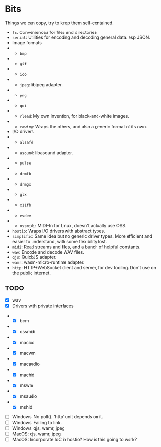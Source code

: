 # Bits

Things we can copy, try to keep them self-contained.

- `fs`: Conveniences for files and directories.
- `serial`: Utilities for encoding and decoding general data. esp JSON.
- Image formats
- - `bmp`
- - `gif`
- - `ico`
- - `jpeg`: libjpeg adapter.
- - `png`
- - `qoi`
- - `rlead`: My own invention, for black-and-white images.
- - `rawimg`: Wraps the others, and also a generic format of its own.
- I/O drivers
- - `alsafd`
- - `asound`: libasound adapter.
- - `pulse`
- - `drmfb`
- - `drmgx`
- - `glx`
- - `x11fb`
- - `evdev`
- - `ossmidi`: MIDI-In for Linux, doesn't actually use OSS.
- `hostio`: Wraps I/O drivers with abstract types.
- `simplifio`: Same idea but no generic driver types. More efficient and easier to understand, with some flexibility lost.
- `midi`: Read streams and files, and a bunch of helpful constants.
- `wav`: Encode and decode WAV files.
- `qjs`: QuickJS adapter.
- `wamr`: wasm-micro-runtime adapter.
- `http`: HTTP+WebSocket client and server, for dev tooling. Don't use on the public internet.

## TODO

- [x] wav
- [x] Drivers with private interfaces
- - [x] bcm
- - [x] ossmidi
- - [x] macioc
- - [x] macwm
- - [x] macaudio
- - [x] machid
- - [x] mswm
- - [x] msaudio
- - [x] mshid
- [ ] Windows: No poll(). 'http' unit depends on it.
- [ ] Windows: Failing to link.
- [ ] Windows: qjs, wamr, jpeg
- [ ] MacOS: qjs, wamr, jpeg
- [ ] MacOS: Incorporate IoC in hostio? How is this going to work?

